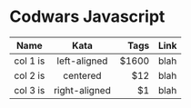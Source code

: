 # Codwars Javascript

| Name   |      Kata      |  Tags | Link |
|----------|:-------------:|------:| -----|
| col 1 is |  left-aligned | $1600 | blah |
| col 2 is |    centered   |   $12 | blah |
| col 3 is | right-aligned |    $1 | blah |
